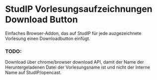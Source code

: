 # StudIP Vorlesungsaufzeichnungen Download Button

Einfaches Browser-Addon, das auf StudIP für jede auzgezeichnete Vorlesung einen Downloadbutton einfügt.

### TODO:
Download über chrome/browser download API, damit der Name der Heruntergeladenen Datei der Vorlesungsname ist und nicht der Interne Name auf StudIP/opencast.
